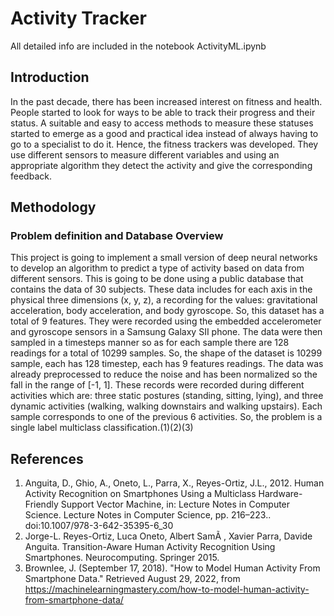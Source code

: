 # Activity Tracker
All detailed info are included in the notebook ActivityML.ipynb 
## Introduction
In the past decade, there has been increased interest on fitness and health. People started to look for ways to be able to track their progress and their status. A suitable and easy to access methods to measure these statuses started to emerge as a good and practical idea instead of always having to go to a specialist to do it.
Hence, the fitness trackers was developed. They use different sensors to measure different variables and using an appropriate algorithm they detect the activity and give the corresponding feedback.

## Methodology

### Problem definition and Database Overview
This project is going to implement a small version of deep neural networks to develop an algorithm to predict a type of activity based on data from different sensors. This is going to be done using a public database that contains the data of 30 subjects. These data includes for each axis in the physical three dimensions (x, y, z), a recording for the values: gravitational acceleration, body acceleration, and body gyroscope. So, this dataset has a total of 9 features. They were recorded using the embedded accelerometer and gyroscope sensors in a Samsung Galaxy SII phone. The data were then sampled in a timesteps manner so as for each sample there are 128 readings for a total of 10299 samples. So, the shape of the dataset is 10299 sample, each has 128 timestep, each has 9 features readings. The data was already preprocessed to reduce the noise and has been normalized so the fall in the range of [-1, 1]. These records were recorded during different activities which are: three static postures (standing, sitting, lying), and three dynamic activities (walking, walking downstairs and walking upstairs). Each sample corresponds to one of the previous 6 activities. So, the problem is a single label multiclass classification.(1)(2)(3) 


## References

1) Anguita, D., Ghio, A., Oneto, L., Parra, X., Reyes-Ortiz, J.L., 2012. Human Activity Recognition on Smartphones Using a Multiclass Hardware-Friendly Support Vector Machine, in: Lecture Notes in Computer Science. Lecture Notes in Computer Science, pp. 216–223.. doi:10.1007/978-3-642-35395-6_30
2) Jorge-L. Reyes-Ortiz, Luca Oneto, Albert SamÃ , Xavier Parra, Davide Anguita. Transition-Aware Human Activity Recognition Using Smartphones. Neurocomputing. Springer 2015.
3) Brownlee, J. (September 17, 2018). "How to Model Human Activity From Smartphone Data." Retrieved August 29, 2022, from https://machinelearningmastery.com/how-to-model-human-activity-from-smartphone-data/